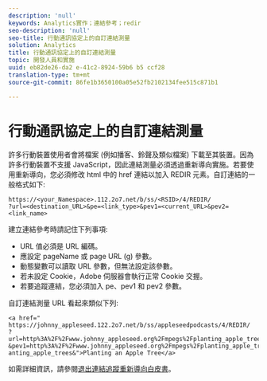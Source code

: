 ```yaml
---
description: 'null'
keywords: Analytics實作；連結參考；redir
seo-description: 'null'
seo-title: 行動通訊協定上的自訂連結測量
solution: Analytics
title: 行動通訊協定上的自訂連結測量
topic: 開發人員和實施
uuid: eb82de26-da2 e-41c2-8924-59b6 b5 ccf28
translation-type: tm+mt
source-git-commit: 86fe1b3650100a05e52fb2102134fee515c871b1

---
```



# 行動通訊協定上的自訂連結測量

許多行動裝置使用者會將檔案 (例如播客、鈴聲及類似檔案) 下載至其裝置。因為許多行動裝置不支援 JavaScript，因此連結測量必須透過重新導向實施。若要使用重新導向，您必須修改 html 中的 href 連結以加入 REDIR 元素。自訂連結的一般格式如下:

```
https://<your_Namespace>.112.2o7.net/b/ss/<RSID>/4/REDIR/
?url=<destination_URL>&pe=<link_type>&pev1=<current_URL>&pev2=<link_name>
```

建立連結參考時請記住下列事項:

* URL 值必須是 URL 編碼。
* 應設定 pageName 或 page URL (g) 參數。
* 動態變數可以讀取 URL 參數，但無法設定該參數。
* 若未設定 Cookie，Adobe 伺服器會執行正常 Cookie 交握。
* 若要追蹤連結，您必須加入 pe、pev1 和 pev2 參數。

自訂連結測量 URL 看起來類似下列:

```
<a href=" https://johnny_appleseed.122.2o7.net/b/ss/appleseedpodcasts/4/REDIR/
?url=http%3A%2F%2Fwww.johnny_appleseed.org%2Fmpegs%2Fplanting_apple_trees.mpeg&pe=lnk_d
&pev1=http%3A%2F%2Fwww.johnny_appleseed.org%2Fmpegs%2Fplanting_apple_trees.mpeg&pev2=pl anting_apple_trees&">Planting an Apple Tree</a>
```

如需詳細資訊，請參閱[退出連結追蹤重新導向白皮書](https://marketing.adobe.com/resources/help/en_US/whitepapers/redirects/)。
